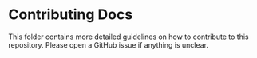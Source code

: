 # Contributing Docs

This folder contains more detailed guidelines on how to contribute to this repository. Please open a GitHub issue if anything is unclear.
